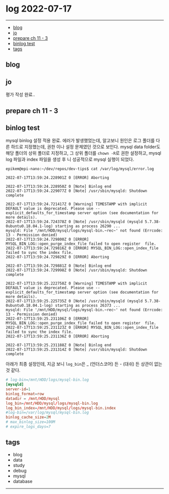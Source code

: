 # log 2022-07-17

--------------------------

- [blog](#blog)
- [jo](#jo)
- [prepare ch 11 - 3](#prepare-ch-11---3)
- [binlog test](#binlog-test)
- [tags](#tags)

## blog

## jo

평가 작성 완료..

## prepare ch 11 - 3

## binlog test

mysql binlog 설정 적용 완료.
에러가 발생했었는데, 알고보니 원인은 로그 폴더를 다른 하드로 지정했는데, 권한 이나 설정 문제였던 것으로 보인다. 
mysql data folder도 해당 폴더의 상위 폴더로 지정하고, 그 상위 폴더를 `chown -R`로 권한 설정하고, mysql log 파일과 index 파일을 생성 후 니 성공적으로 mysql 실행이 되었다.

```log
epikem@epi-nano:~/dev/repos/dev-tips$ cat /var/log/mysql/error.log 

2022-07-17T13:59:24.228901Z 0 [ERROR] Aborting

2022-07-17T13:59:24.228950Z 0 [Note] Binlog end
2022-07-17T13:59:24.229077Z 0 [Note] /usr/sbin/mysqld: Shutdown complete

2022-07-17T13:59:24.721417Z 0 [Warning] TIMESTAMP with implicit DEFAULT value is deprecated. Please use --explicit_defaults_for_timestamp server option (see documentation for more details).
2022-07-17T13:59:24.724378Z 0 [Note] /usr/sbin/mysqld (mysqld 5.7.38-0ubuntu0.18.04.1-log) starting as process 26290 ...
mysqld: File '/mnt/HDD/mysql/logs/mysql-bin.~rec~' not found (Errcode: 13 - Permission denied)
2022-07-17T13:59:24.729800Z 0 [ERROR] MYSQL_BIN_LOG::open_purge_index_file failed to open register  file.
2022-07-17T13:59:24.729816Z 0 [ERROR] MYSQL_BIN_LOG::open_index_file failed to sync the index file.
2022-07-17T13:59:24.729829Z 0 [ERROR] Aborting

2022-07-17T13:59:24.729881Z 0 [Note] Binlog end
2022-07-17T13:59:24.729998Z 0 [Note] /usr/sbin/mysqld: Shutdown complete

2022-07-17T13:59:25.222758Z 0 [Warning] TIMESTAMP with implicit DEFAULT value is deprecated. Please use --explicit_defaults_for_timestamp server option (see documentation for more details).
2022-07-17T13:59:25.225735Z 0 [Note] /usr/sbin/mysqld (mysqld 5.7.38-0ubuntu0.18.04.1-log) starting as process 26373 ...
mysqld: File '/mnt/HDD/mysql/logs/mysql-bin.~rec~' not found (Errcode: 13 - Permission denied)
2022-07-17T13:59:25.231106Z 0 [ERROR] MYSQL_BIN_LOG::open_purge_index_file failed to open register  file.
2022-07-17T13:59:25.231123Z 0 [ERROR] MYSQL_BIN_LOG::open_index_file failed to sync the index file.
2022-07-17T13:59:25.231136Z 0 [ERROR] Aborting

2022-07-17T13:59:25.231188Z 0 [Note] Binlog end
2022-07-17T13:59:25.231314Z 0 [Note] /usr/sbin/mysqld: Shutdown complete

```

아래가 최종 설정인데, 지금 보니 `log_bin`은 _ (언더스코어) 든 - (대쉬) 든 상관이 없는 것 같다.

```conf
# log-bin=/mnt/HDD/logs/mysql-bin.log
[mysqld]
server-id=1
binlog_format=row
datadir = /mnt/HDD/mysql
log_bin=/mnt/HDD/mysql/logs/mysql-bin.log
log_bin_index=/mnt/HDD/mysql/logs/mysql-bin.index
#log-bin=/var/log/mysql/mysql-bin.log
binlog_cache_size=2M
# max_binlog_size=100M
# expire_logs_days=7
```

## tags
- blog
- data
- study
- debug
- mysql
- database

--------------------------


